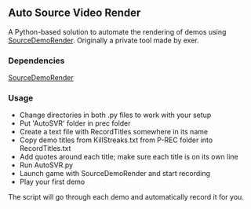 ## Auto Source Video Render

A Python-based solution to automate the rendering of demos using [SourceDemoRender](https://github.com/crashfort/SourceDemoRender). Originally a private tool made by exer.

### Dependencies

[SourceDemoRender](https://github.com/crashfort/SourceDemoRender)

### Usage

- Change directories in both .py files to work with your setup
- Put 'AutoSVR' folder in prec folder
- Create a text file with RecordTitles somewhere in its name
- Copy demo titles from KillStreaks.txt from P-REC folder into RecordTitles.txt
- Add quotes around each title; make sure each title is on its own line
- Run AutoSVR.py
- Launch game with SourceDemoRender and start recording
- Play your first demo

The script will go through each demo and automatically record it for you.